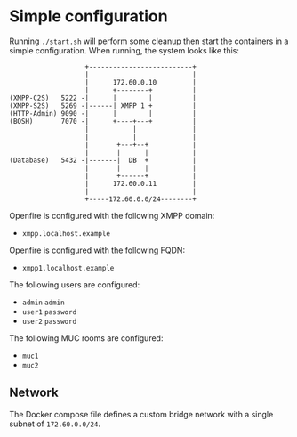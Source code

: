 # Simple configuration

Running `./start.sh` will perform some cleanup then start the containers in a simple configuration.
When running, the system looks like this:

```
                   +--------------------------+
                   |                          |
                   |      172.60.0.10         |
                   |      +--------+          |
(XMPP-C2S)   5222 -|      |        |          |
(XMPP-S2S)   5269 -|------| XMPP 1 +          |
(HTTP-Admin) 9090 -|      |        |          |
(BOSH)       7070 -|      +----+---+          |
                   |           |              |
                   |           |              |
                   |       +---+--+           |
                   |       |      |           |
(Database)   5432 -|-------|  DB  +           |
                   |       |      |           |
                   |       +------+           |
                   |      172.60.0.11         |
                   |                          |
                   +-----172.60.0.0/24--------+
```

Openfire is configured with the following XMPP domain:

* `xmpp.localhost.example`

Openfire is configured with the following FQDN:

* `xmpp1.localhost.example`

The following users are configured:

* `admin` `admin`
* `user1` `password`
* `user2` `password`

The following MUC rooms are configured:

* `muc1`
* `muc2`

## Network

The Docker compose file defines a custom bridge network with a single subnet of `172.60.0.0/24`.
